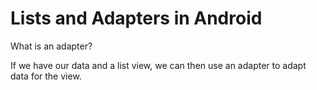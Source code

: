 # Lists and Adapters in Android

What is an adapter?

If we have our data and a list view, we can then use an adapter to adapt data for the view.
